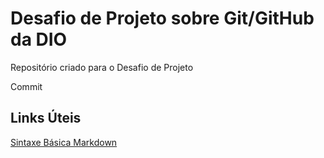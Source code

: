 # Desafio de Projeto sobre Git/GitHub da DIO
Repositório criado para o Desafio de Projeto

Commit

## Links Úteis
[Sintaxe Básica Markdown](http://wwww.markdownguide.org/basic-syntax/)

